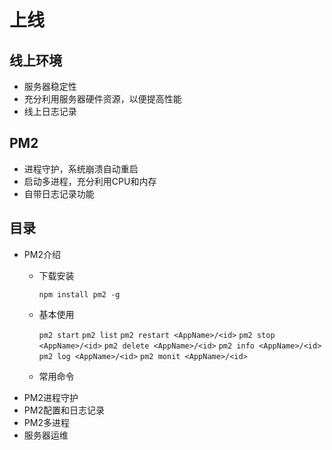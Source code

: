 # 上线

## 线上环境
- 服务器稳定性
- 充分利用服务器硬件资源，以便提高性能
- 线上日志记录

## PM2
- 进程守护，系统崩溃自动重启
- 启动多进程，充分利用CPU和内存
- 自带日志记录功能

## 目录
- PM2介绍
    - 下载安装

        `npm install pm2 -g`

    - 基本使用

        `pm2 start` 
        `pm2 list`
        `pm2 restart <AppName>/<id>`
        `pm2 stop <AppName>/<id>`
        `pm2 delete <AppName>/<id>`
        `pm2 info <AppName>/<id>`
        `pm2 log <AppName>/<id>`
        `pm2 monit <AppName>/<id>`

    - 常用命令
- PM2进程守护
- PM2配置和日志记录
- PM2多进程
- 服务器运维
